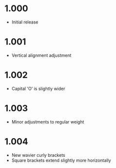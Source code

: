 # 1.000
* Initial release

# 1.001
* Vertical alignment adjustment

# 1.002
* Capital 'O' is slightly wider

# 1.003
* Minor adjustments to regular weight

# 1.004
* New wavier curly brackets
* Square brackets extend slightly more horizontally
